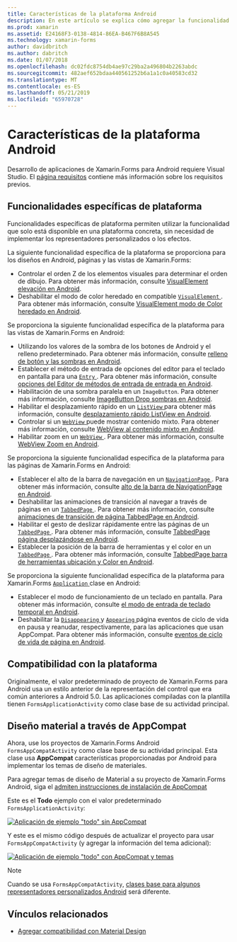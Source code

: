 ```yaml
---
title: Características de la plataforma Android
description: En este artículo se explica cómo agregar la funcionalidad específica de Android para las aplicaciones de Xamarin.Forms.
ms.prod: xamarin
ms.assetid: E24168F3-0138-4814-86EA-B467F6B8A545
ms.technology: xamarin-forms
author: davidbritch
ms.author: dabritch
ms.date: 01/07/2018
ms.openlocfilehash: dc02fdc8754db4ae97c29ba2a496804b2263abdc
ms.sourcegitcommit: 482aef652bdaa440561252b6a1a1c0a40583cd32
ms.translationtype: MT
ms.contentlocale: es-ES
ms.lasthandoff: 05/21/2019
ms.locfileid: "65970728"
---
```

# <a name="android-platform-features"></a>Características de la plataforma Android

Desarrollo de aplicaciones de Xamarin.Forms para Android requiere Visual Studio. El [página requisitos](~/get-started/requirements.md) contiene más información sobre los requisitos previos.

## <a name="platform-specifics"></a>Funcionalidades específicas de plataforma

Funcionalidades específicas de plataforma permiten utilizar la funcionalidad que solo está disponible en una plataforma concreta, sin necesidad de implementar los representadores personalizados o los efectos.

La siguiente funcionalidad específica de la plataforma se proporciona para los diseños en Android, páginas y las vistas de Xamarin.Forms:

- Controlar el orden Z de los elementos visuales para determinar el orden de dibujo. Para obtener más información, consulte [VisualElement elevación en Android](visualelement-elevation.md).
- Deshabilitar el modo de color heredado en compatible [ `VisualElement` ](xref:Xamarin.Forms.VisualElement). Para obtener más información, consulte [VisualElement modo de Color heredado en Android](legacy-color-mode.md).

Se proporciona la siguiente funcionalidad específica de la plataforma para las vistas de Xamarin.Forms en Android:

- Utilizando los valores de la sombra de los botones de Android y el relleno predeterminado. Para obtener más información, consulte [relleno de botón y las sombras en Android](button-padding-shadow.md).
- Establecer el método de entrada de opciones del editor para el teclado en pantalla para una [ `Entry` ](xref:Xamarin.Forms.Entry). Para obtener más información, consulte [opciones del Editor de métodos de entrada de entrada en Android](entry-ime-options.md).
- Habilitación de una sombra paralela en un `ImageButton`. Para obtener más información, consulte [ImageButton Drop sombras en Android](imagebutton-drop-shadow.md).
- Habilitar el desplazamiento rápido en un [ `ListView` ](xref:Xamarin.Forms.ListView) para obtener más información, consulte [desplazamiento rápido ListView en Android](listview-fast-scrolling.md).
- Controlar si un [ `WebView` ](xref:Xamarin.Forms.WebView) puede mostrar contenido mixto. Para obtener más información, consulte [WebView al contenido mixto en Android](webview-mixed-content.md).
- Habilitar zoom en un [ `WebView` ](xref:Xamarin.Forms.WebView). Para obtener más información, consulte [WebView Zoom en Android](webview-zoom-controls.md).

Se proporciona la siguiente funcionalidad específica de la plataforma para las páginas de Xamarin.Forms en Android:

- Establecer el alto de la barra de navegación en un [ `NavigationPage` ](xref:Xamarin.Forms.NavigationPage). Para obtener más información, consulte [alto de la barra de NavigationPage en Android](navigationpage-bar-height.md).
- Deshabilitar las animaciones de transición al navegar a través de páginas en un [ `TabbedPage` ](xref:Xamarin.Forms.TabbedPage). Para obtener más información, consulte [animaciones de transición de página TabbedPage en Android](tabbedpage-transition-animations.md).
- Habilitar el gesto de deslizar rápidamente entre las páginas de un [ `TabbedPage` ](xref:Xamarin.Forms.TabbedPage). Para obtener más información, consulte [TabbedPage página desplazándose en Android](tabbedpage-page-swiping.md).
- Establecer la posición de la barra de herramientas y el color en un [ `TabbedPage` ](xref:Xamarin.Forms.TabbedPage). Para obtener más información, consulte [TabbedPage barra de herramientas ubicación y Color en Android](tabbedpage-toolbar-placement-color.md).

Se proporciona la siguiente funcionalidad específica de la plataforma para Xamarin.Forms [ `Application` ](xref:Xamarin.Forms.Application) clase en Android:

- Establecer el modo de funcionamiento de un teclado en pantalla. Para obtener más información, consulte [el modo de entrada de teclado temporal en Android](soft-keyboard-input-mode.md).
- Deshabilitar la [ `Disappearing` ](xref:Xamarin.Forms.Page.Appearing) y [ `Appearing` ](xref:Xamarin.Forms.Page.Appearing) página eventos de ciclo de vida en pausa y reanudar, respectivamente, para las aplicaciones que usan AppCompat. Para obtener más información, consulte [eventos de ciclo de vida de página en Android](page-lifecycle-events.md).

## <a name="platform-support"></a>Compatibilidad con la plataforma

Originalmente, el valor predeterminado de proyecto de Xamarin.Forms para Android usa un estilo anterior de la representación del control que era común anteriores a Android 5.0. Las aplicaciones compiladas con la plantilla tienen `FormsApplicationActivity` como clase base de su actividad principal.

## <a name="material-design-via-appcompat"></a>Diseño material a través de AppCompat

Ahora, use los proyectos de Xamarin.Forms Android `FormsAppCompatActivity` como clase base de su actividad principal. Esta clase usa **AppCompat** características proporcionadas por Android para implementar los temas de diseño de materiales.

Para agregar temas de diseño de Material a su proyecto de Xamarin.Forms Android, siga el [admiten instrucciones de instalación de AppCompat](appcompat-material-design.md)

Este es el **Todo** ejemplo con el valor predeterminado `FormsApplicationActivity`:

[![](images/before-appcompat-sml.png "Aplicación de ejemplo \"todo\" sin AppCompat")](images/before-appcompat.png#lightbox "aplicación de ejemplo \"todo\" sin AppCompat")

Y este es el mismo código después de actualizar el proyecto para usar `FormsAppCompatActivity` (y agregar la información del tema adicional):

[![](images/post-appcompat-sml.png "Aplicación de ejemplo \"todo\" con AppCompat y temas")](images/post-appcompat.png#lightbox "aplicación de ejemplo \"todo\" con AppCompat y temas")

> [!NOTE]
> Cuando se usa `FormsAppCompatActivity`, [clases base para algunos representadores personalizados Android](~/xamarin-forms/app-fundamentals/custom-renderer/renderers.md) será diferente.

## <a name="related-links"></a>Vínculos relacionados

- [Agregar compatibilidad con Material Design](appcompat-material-design.md)
